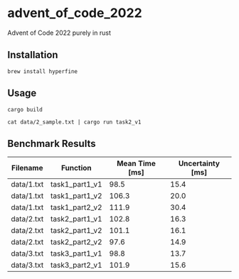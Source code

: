 # advent_of_code_2022
Advent of Code 2022 purely in rust


## Installation

```shell
brew install hyperfine
```

## Usage

```shell
cargo build
```

```shell
cat data/2_sample.txt | cargo run task2_v1 
```

## Benchmark Results

| Filename | Function | Mean Time [ms] | Uncertainty [ms] |
|----------|----------|-----------|-------------|
| data/1.txt | task1_part1_v1 | 98.5 | 15.4 |
| data/1.txt | task1_part1_v2 | 106.3 | 20.0 |
| data/1.txt | task1_part2_v2 | 111.9 | 30.4 |
| data/2.txt | task2_part1_v1 | 102.8 | 16.3 |
| data/2.txt | task2_part1_v2 | 101.1 | 16.1 |
| data/2.txt | task2_part2_v2 | 97.6 | 14.9 |
| data/3.txt | task3_part1_v1 | 98.8 | 13.7 |
| data/3.txt | task3_part2_v1 | 101.9 | 15.6 |